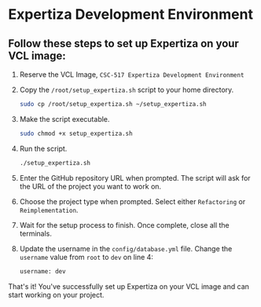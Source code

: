 Expertiza Development Environment
=================================

## Follow these steps to set up Expertiza on your VCL image:

1. Reserve the VCL Image, `CSC-517 Expertiza Development Environment`

1. Copy the `/root/setup_expertiza.sh` script to your home directory.

   ```bash 
   sudo cp /root/setup_expertiza.sh ~/setup_expertiza.sh
   ```
   
2. Make the script executable.
   ```bash
   sudo chmod +x setup_expertiza.sh
   ```
3. Run the script.
   ```bash
   ./setup_expertiza.sh
   ```
4. Enter the GitHub repository URL when prompted. The script will ask for the URL of the project you want to work on.
5. Choose the project type when prompted. Select either `Refactoring` or `Reimplementation`.
6. Wait for the setup process to finish. Once complete, close all the terminals.
7. Update the username in the `config/database.yml` file. Change the `username` value from `root` to `dev` on line 4:
   ```sql
   username: dev
   ```

That's it! You've successfully set up Expertiza on your VCL image and can start working on your project.
